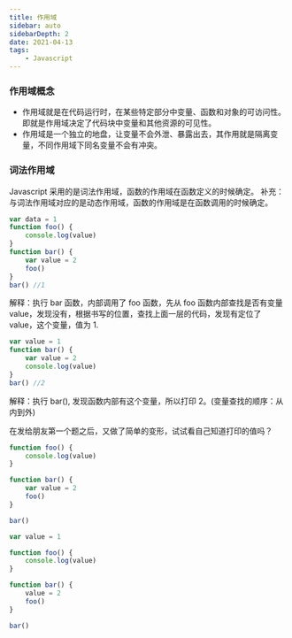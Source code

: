 ```yaml
---
title: 作用域
sidebar: auto
sidebarDepth: 2
date: 2021-04-13
tags:
    - Javascript
---
```


### 作用域概念

-   作用域就是在代码运行时，在某些特定部分中变量、函数和对象的可访问性。即就是作用域决定了代码块中变量和其他资源的可见性。
-   作用域是一个独立的地盘，让变量不会外泄、暴露出去，其作用就是隔离变量，不同作用域下同名变量不会有冲突。

### 词法作用域

Javascript 采用的是词法作用域，函数的作用域在函数定义的时候确定。
补充：与词法作用域对应的是动态作用域，函数的作用域是在函数调用的时候确定。

```js
var data = 1
function foo() {
    console.log(value)
}
function bar() {
    var value = 2
    foo()
}
bar() //1
```

解释：执行 bar 函数，内部调用了 foo 函数，先从 foo 函数内部查找是否有变量 value，发现没有，根据书写的位置，查找上面一层的代码，发现有定位了 value，这个变量，值为 1.

```js
var value = 1
function bar() {
    var value = 2
    console.log(value)
}
bar() //2
```

解释：执行 bar(), 发现函数内部有这个变量，所以打印 2。(变量查找的顺序：从内到外)

在发给朋友第一个题之后，又做了简单的变形，试试看自己知道打印的值吗？

```js
function foo() {
    console.log(value)
}

function bar() {
    var value = 2
    foo()
}

bar()
```

```js
var value = 1

function foo() {
    console.log(value)
}

function bar() {
    value = 2
    foo()
}

bar()
```
